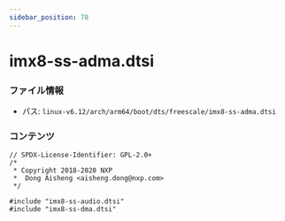 ```yaml
---
sidebar_position: 78
---
```

# imx8-ss-adma.dtsi

### ファイル情報

- パス: `linux-v6.12/arch/arm64/boot/dts/freescale/imx8-ss-adma.dtsi`

### コンテンツ

```dtsi
// SPDX-License-Identifier: GPL-2.0+
/*
 * Copyright 2018-2020 NXP
 *	Dong Aisheng <aisheng.dong@nxp.com>
 */

#include "imx8-ss-audio.dtsi"
#include "imx8-ss-dma.dtsi"

```
